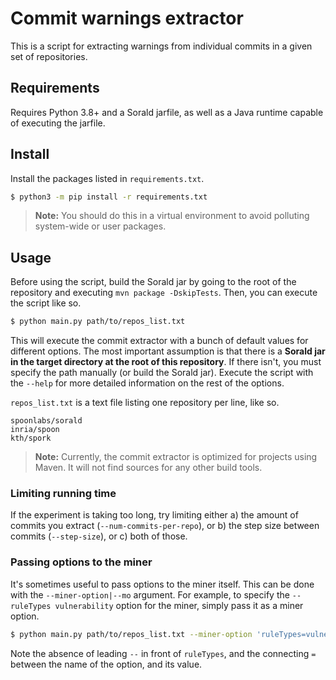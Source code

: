 # Commit warnings extractor
This is a script for extracting warnings from individual commits in a given set
of repositories.

## Requirements
Requires Python 3.8+ and a Sorald jarfile, as well as a Java runtime capable of
executing the jarfile.

## Install
Install the packages listed in `requirements.txt`.

```bash
$ python3 -m pip install -r requirements.txt
```

> **Note:** You should do this in a virtual environment to avoid polluting
> system-wide or user packages.

## Usage
Before using the script, build the Sorald jar by going to the root of the
repository and executing `mvn package -DskipTests`. Then, you can execute the
script like so.

```bash
$ python main.py path/to/repos_list.txt
```

This will execute the commit extractor with a bunch of default values for
different options. The most important assumption is that there
is a **Sorald jar in the target directory at the root of this repository**.
If there isn't, you must specify the path manually (or build the Sorald jar).
Execute the script with the `--help` for more detailed information on the rest
of the options.

`repos_list.txt` is a text file listing one repository per line, like so.

```
spoonlabs/sorald
inria/spoon
kth/spork
```

> **Note:** Currently, the commit extractor is optimized for projects using
> Maven. It will not find sources for any other build tools.

### Limiting running time
If the experiment is taking too long, try limiting either a) the amount of
commits you extract (`--num-commits-per-repo`), or b) the step size between
commits (`--step-size`), or c) both of those.

### Passing options to the miner
It's sometimes useful to pass options to the miner itself. This can be done
with the `--miner-option|--mo` argument. For example, to specify the
`--ruleTypes vulnerability` option for the miner, simply pass it as a miner
option.

```bash
$ python main.py path/to/repos_list.txt --miner-option 'ruleTypes=vulnerability'
```

Note the absence of leading `--` in front of `ruleTypes`, and the connecting
`=` between the name of the option, and its value.
